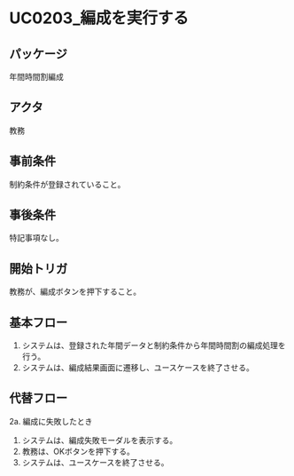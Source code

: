 # UC0203_編成を実行する

## パッケージ
年間時間割編成

## アクタ
教務

## 事前条件
制約条件が登録されていること。

## 事後条件
特記事項なし。

## 開始トリガ
教務が、編成ボタンを押下すること。

## 基本フロー
1. システムは、登録された年間データと制約条件から年間時間割の編成処理を行う。
2. システムは、編成結果画面に遷移し、ユースケースを終了させる。

## 代替フロー
2a. 編成に失敗したとき
1. システムは、編成失敗モーダルを表示する。
2. 教務は、OKボタンを押下する。
3. システムは、ユースケースを終了させる。